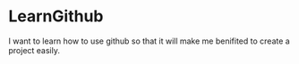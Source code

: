 # LearnGithub
I want to learn how to use github so that it will make me benifited to create a project easily.
